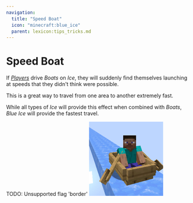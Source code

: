 ```yaml
---
navigation:
  title: "Speed Boat"
  icon: "minecraft:blue_ice"
  parent: lexicon:tips_tricks.md
---
```


# Speed Boat

If [*Players*](../creatures/human-player.md) drive *Boats* on *Ice*, they will suddenly find themselves launching at speeds that they didn't think were possible. 

This is a great way to travel from one area to another extremely fast. 

While all types of *Ice* will provide this effect when combined with *Boats*, *Blue Ice* will provide the fastest travel.



TODO: Unsupported flag 'border'
![](speed_boat.png)


